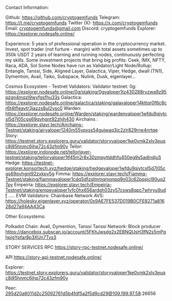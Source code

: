 Contact Information:

Github: https://github.com/cryptogemfunds
Telegram: https://t.me/cryptogemfunds
Twitter (X): https://x.com/cryptogemfunds
Email: cryptogemfunds@gmail.com
Discord: cryptogemfunds
Explorer: https://explorer.nodesafe.online/

Experience:
 5 years of professional operation in the cryptocurrency market.
 Invest, spot trader (not furture - margin) with total assets sometimes up to 350k USDT
 2 years of learning and running nodes, continuously perfecting my skills.
 Some investment projects that bring big profits: Ceek, IMX, NFTY, Raca, ADA, Sol
 Some Nodes have run as Validator/Light Node/Rollup: Entangle, Tanssi, Side, Aligned Layer, Galactica, Viper, Hedge, dwall (TN1), Dymention, Avail, Taiko, Subspace, Nulink, Dusk, eigenlayer…

Cosmos Ecosystem - Testnet Validators:
Validator testnet:
0g: https://explorer.nodesafe.online/0g/staking/0gvaloper1tz430288ryzwa9z95pzgn4mqzl9wvfgsfhu33s
Galactica: https://explorer.nodesafe.online/galactica/staking/galavaloper14kttqr0f6c8cr6t4tfleavtr3jazzs8ul2ysc0
Warden: https://explorer.nodesafe.online/Warden/staking/wardenvaloper1wfdu9qjytcsl5d7l05cgs69qvhgnt92zhjh430
Airchains : https://explorer.stavr.tech/Airchains-Testnet/staking/airvaloper1240m55vpxss54gujwaq3jc2zlr829rne4nrtqe
Story: https://testnet.story.explorers.guru/validator/storyvaloper1ke0vmk2xlv3euqc8j95hnmc6jhp72c43zfm90y
Tellor: https://explorer.indonode.net/tellorlayer-testnet/staking/tellorvaloper1tf45m2r8x30zmpytlddhfu450eg9s5adlndju5
Hedge: https://testnet-explorer.konsortech.xyz/hedge/staking/hedgevaloper1wfdu9qjytcsl5d7l05cgs69qvhgnt92zxkpv5g
Fimma: https://explorer.stavr.tech/Fiamma-Testnet/staking/fiammavaloper1cdq5dfzqlmmqmqnpq9n03c62pqsjcl90uq27py
Empeiria: https://explorer.stavr.tech/Empeiria-Testnet/staking/empevaloper1vfc0hx656ardgh03zy57csws8qpc7whryu9udf
.....
EVM Validators:
Chainbase Network AVS: https://holesky.eigenlayer.xyz/operator/0x9AE7FE537D019B0CFE8271a81628d27a94AA43Ca

Other Ecosystems:

Polkadot Chain: Avail, Dymention, Tanssi
Tanssi Network: Block producer
https://dancebox.subscan.io/account/5FKhJwsdg2x2EBNQUsH3fN2s5mPqhpigYpfar8p3XUn7Tvs3

STORY SERVICES
RPC https://story-rpc-testnet.nodesafe.online/

API https://story-api-testnet.nodesafe.online/

Explorer: https://testnet.story.explorers.guru/validator/storyvaloper1ke0vmk2xlv3euqc8j95hnmc6jhp72c43zfm90y

Peer: 295d20a6011d2c25092761d5b4fdf5a2f5d9cd29@109.199.97.58:26656
